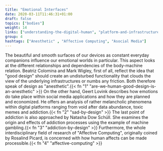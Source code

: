 ```yaml
---
title: "Emotional Interfaces"
date: 2020-03-11T11:46:31+01:00
draft: false
topics: ["bodies"]
weight: 14
links: ["understanding-the-digital-human", "platform-and-infrastructure-monopolies"]
group: 4
hashtags: ["Anesthetic" , "Affective Computing", "Asocial Media"]
---
```


The beautiful and smooth surfaces of our devices as constant everyday companions influence our emotional worlds in particular. This aspect looks at the different relationships and dependencies of the body-machine relation. Beatriz Colomina and Mark Wigley, first of all, reflect the idea that "good design" should create an undisturbed functionality that clouds the view of the underlying infrastructures or numbs any friction. Both therefore speak of design as "anesthetic".{{< fn "1" "are-we-human-good-design-is-an-anesthetic" >}} On the other hand, Geert Lovink describes how emotions do take place within social media applications and how they are planned and economized. He offers an analysis of rather melancholic phenomena within digital platforms ranging from void after data abundance, toxic memes and addiction.{{< fn "2" "sad-by-design" >}} The last point of addiction is also approached by Natasha Dow Schüll. She examines the origin and effects of addiction processes using the example of machine gambling.{{< fn "3" "addiction-by-design" >}} Furthermore, the whole interdisciplinary field of research of "Affective Computing", originally coined by Rosalind Picard, is concerned with how human affects can be made processible.{{< fn "4" "affective-computing" >}}
